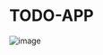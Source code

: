 # TODO-APP
![image](https://user-images.githubusercontent.com/63548286/152024437-15cd44e4-2dd0-4eb6-8b2d-a50177147ec3.png)
